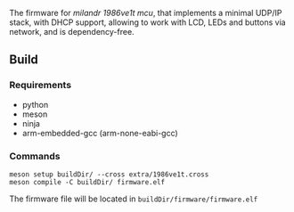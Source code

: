 The firmware for *milandr 1986ve1t mcu*, that implements a minimal UDP/IP stack, with DHCP support, allowing to work with LCD, LEDs and buttons via network, and is dependency-free.

## Build
### Requirements
* python
* meson
* ninja
* arm-embedded-gcc (arm-none-eabi-gcc)

### Commands
```
meson setup buildDir/ --cross extra/1986ve1t.cross
meson compile -C buildDir/ firmware.elf
```
The firmware file will be located in `buildDir/firmware/firmware.elf`
